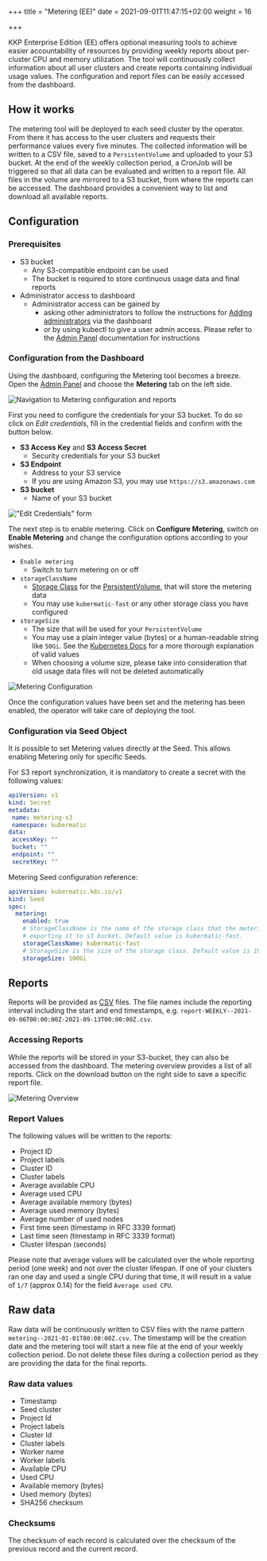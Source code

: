+++
title = "Metering (EE)"
date = 2021-09-01T11:47:15+02:00
weight = 16

+++

KKP Enterprise Edition (EE) offers optional measuring tools to achieve easier accountability of resources by providing weekly reports about per-cluster CPU and memory utilization.
The tool will continuously collect information about all user clusters and create reports containing individual usage values.
The configuration and report files can be easily accessed from the dashboard.

## How it works
The metering tool will be deployed to each seed cluster by the operator.
From there it has access to the user clusters and requests their performance values every five minutes.
The collected information will be written to a CSV file, saved to a `PersistentVolume` and uploaded to your S3 bucket.
At the end of the weekly collection period, a CronJob will be triggered so that all data can be evaluated and written to a report file.
All files in the volume are mirrored to a S3 bucket, from where the reports can be accessed.
The dashboard provides a convenient way to list and download all available reports.

## Configuration

### Prerequisites

* S3 bucket
    - Any S3-compatible endpoint can be used
    - The bucket is required to store continuous usage data and final reports
* Administrator access to dashboard
    - Administrator access can be gained by
      - asking other administrators to follow the instructions for [Adding administrators][adding-administrators] via the dashboard
      - or by using kubectl to give a user admin access. Please refer to the [Admin Panel][admin-panel] documentation for instructions

### Configuration from the Dashboard

Using the dashboard, configuring the Metering tool becomes a breeze.
Open the [Admin Panel][admin-panel] and choose the **Metering** tab on the left side.

![Navigation to Metering configuration and reports](/img/kubermatic/master/tutorials/metering_admin_panel_location.png?classes=shadow,border "Navigation to Metering configuration and reports")

First you need to configure the credentials for your S3 bucket.
To do so click on *Edit credentials*, fill in the credential fields and confirm with the button below.

- **S3 Access Key** and **S3 Access Secret**
  - Security credentials for your S3 bucket
- **S3 Endpoint**
  - Address to your S3 service
  - If you are using Amazon S3, you may use `https://s3.amazonaws.com`
- **S3 bucket**
  - Name of your S3 bucket

!["Edit Credentials" form](/img/kubermatic/master/tutorials/metering_credentials.png?classes=shadow,border "'Edit Credentials' form")

The next step is to enable metering.
Click on **Configure Metering**, switch on **Enable Metering** and change the configuration options according to your wishes.

- `Enable metering`
  - Switch to turn metering on or off
- `storageClassName`
  - [Storage Class][k8s-docs-storage-classes] for the [PersistentVolume][k8s-persistent-volumes], that will store the metering data
  - You may use `kubermatic-fast` or any other storage class you have configured
- `storageSize`
  - The size that will be used for your `PersistentVolume`
  - You may use a plain integer value (bytes) or a human-readable string like `50Gi`. See the [Kubernetes Docs][k8s-meaning-of-memory] for a more thorough explanation of valid values
  - When choosing a volume size, please take into consideration that old usage data files will not be deleted automatically

![Metering Configuration](/img/kubermatic/master/tutorials/metering_configuration.png?classes=shadow,border "Metering Configuration")

Once the configuration values have been set and the metering has been enabled, the operator will take care of deploying the tool.

### Configuration via Seed Object

It is possible to set Metering values directly at the Seed. This allows enabling Metering only for specific Seeds. 

For S3 report synchronization, it is mandatory to create a secret with the following values:

 ```yaml
apiVersion: v1
kind: Secret
metadata:
  name: metering-s3
  namespace: kubermatic
data:
  accessKey: ""
  bucket: ""
  endpoint: ""
  secretKey: ""

```

Metering Seed configuration reference:

```yaml
apiVersion: kubermatic.k8c.io/v1
kind: Seed
spec:
  metering:
    enabled: true
    # StorageClassName is the name of the storage class that the metering tool uses to save processed files before
    # exporting it to s3 bucket. Default value is kubermatic-fast.
    storageClassName: kubermatic-fast
    # StorageSize is the size of the storage class. Default value is 100Gi.
    storageSize: 100Gi
```

## Reports

Reports will be provided as [CSV][wiki-csv] files.
The file names include the reporting interval including the start and end timestamps, e.g. `report-WEEKLY--2021-09-06T00:00:00Z-2021-09-13T00:00:00Z.csv`.

### Accessing Reports
While the reports will be stored in your S3-bucket, they can also be accessed from the dashboard.
The metering overview provides a list of all reports.
Click on the download button on the right side to save a specific report file.

![Metering Overview](/img/kubermatic/master/tutorials/metering_overview.png?classes=shadow,border "Metering Overview")

### Report Values
The following values will be written to the reports:

- Project ID
- Project labels
- Cluster ID
- Cluster labels
- Average available CPU
- Average used CPU
- Average available memory (bytes)
- Average used memory (bytes)
- Average number of used nodes
- First time seen (timestamp in RFC 3339 format)
- Last time seen (timestamp in RFC 3339 format)
- Cluster lifespan (seconds)

Please note that average values will be calculated over the whole reporting period (one week) and not over the cluster lifespan.
If one of your clusters ran one day and used a single CPU during that time, it will result in a value of `1/7` (approx 0.14) for the field `Average used CPU`.

## Raw data

Raw data will be continuously written to CSV files with the name pattern `metering--2021-01-01T00:00:00Z.csv`.
The timestamp will be the creation date and the metering tool will start a new file at the end of your weekly collection period.
Do not delete these files during a collection period as they are providing the data for the final reports.

### Raw data values

- Timestamp
- Seed cluster
- Project Id
- Project labels
- Cluster Id
- Cluster labels
- Worker name
- Worker labels
- Available CPU
- Used CPU
- Available memory (bytes)
- Used memory (bytes)
- SHA256 checksum

### Checksums
The checksum of each record is calculated over the checksum of the previous record and the current record.

[adding-administrators]: https://docs.kubermatic.com/kubermatic/v2.17/tutorials_howtos/administration/admin_panel/administrators/#adding-administrators
[admin-panel]: https://docs.kubermatic.com/kubermatic/v2.17/tutorials_howtos/administration/admin_panel/
[wiki-csv]: https://en.wikipedia.org/wiki/Comma-separated_values
[k8s-docs-storage-classes]: https://kubernetes.io/docs/concepts/storage/storage-classes/
[k8s-persistent-volumes]: https://kubernetes.io/docs/concepts/storage/persistent-volumes/
[k8s-meaning-of-memory]: https://kubernetes.io/docs/concepts/configuration/manage-resources-containers/#meaning-of-memory
